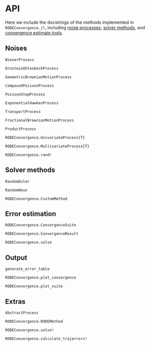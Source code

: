 # API

Here we include the docstrings of the methods implemented in `RODEConvergence.jl`, including [noise processes](#noises), [solver methods](#solver-methods), and [convergence estimate tools](#error-estimation).

## Noises

```@docs
WienerProcess
```

```@docs
OrnsteinUhlenbeckProcess
```

```@docs
GeometricBrownianMotionProcess
```

```@docs
CompoundPoissonProcess
```

```@docs
PoissonStepProcess
```

```@docs
ExponentialHawkesProcess
```

```@docs
TransportProcess
```

```@docs
FractionalBrownianMotionProcess
```

```@docs
ProductProcess
```

```@docs
RODEConvergence.UnivariateProcess{T}
```

```@docs
RODEConvergence.MultivariateProcess{T}
```

```@docs
RODEConvergence.rand!
```

## Solver methods

```@docs
RandomEuler
```

```@docs
RandomHeun
```

```@docs
RODEConvergence.CustomMethod
```

## Error estimation

```@docs
RODEConvergence.ConvergenceSuite
```

```@docs
RODEConvergence.ConvergenceResult
```

```@docs
RODEConvergence.solve
```

## Output

```@docs
generate_error_table
```

```@docs
RODEConvergence.plot_convergence
```

```@docs
RODEConvergence.plot_suite
```

## Extras

```@docs
AbstractProcess
```

```@docs
RODEConvergence.RODEMethod
```

```@docs
RODEConvergence.solve!
```

```@docs
RODEConvergence.calculate_trajerrors!
```
